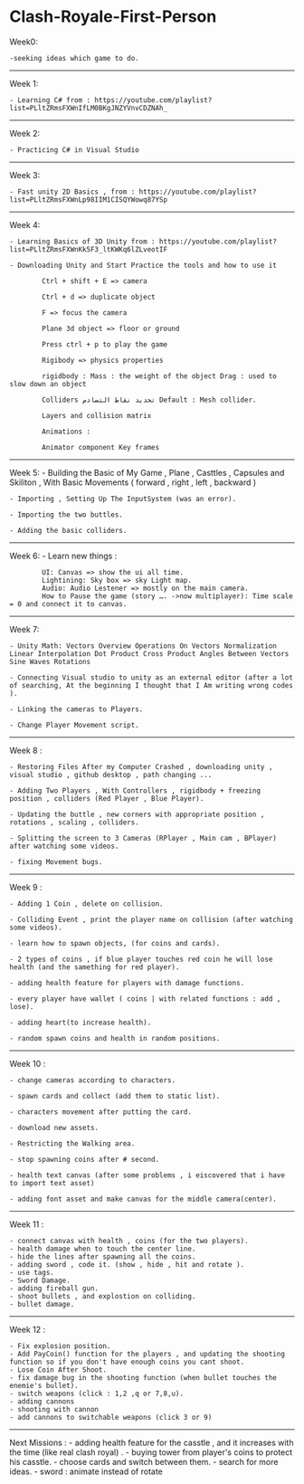 # Clash-Royale-First-Person

Week0:

	-seeking ideas which game to do.
________________________________________________________________________________________________

Week 1:

	- Learning C# from : https://youtube.com/playlist?list=PLltZRmsFXWnIfLM0BKgJNZYVnvCDZNAh_

________________________________________________________________________________________________

Week 2:

	- Practicing C# in Visual Studio

________________________________________________________________________________________________

Week 3:

	- Fast unity 2D Basics , from : https://youtube.com/playlist?list=PLltZRmsFXWnLp98IIM1CISQYWowq87YSp

________________________________________________________________________________________________

Week 4:

	- Learning Basics of 3D Unity from : https://youtube.com/playlist?list=PLltZRmsFXWnKk5F3_ltKWKq6lZLveotIF
	
	- Downloading Unity and Start Practice the tools and how to use it
	
			Ctrl + shift + E => camera

			Ctrl + d => duplicate object

			F => focus the camera

			Plane 3d object => floor or ground

			Press ctrl + p to play the game

			Rigibody => physics properties

			rigidbody : Mass : the weight of the object Drag : used to slow down an object

			Colliders تحديد نقاط التصادم Default : Mesh collider.

			Layers and collision matrix

			Animations :

			Animator component Key frames

________________________________________________________________________________________________

Week 5:
	- Building the Basic of My Game , Plane , Casttles , Capsules and Skiliton , With Basic Movements ( forward , right , left , backward )
	
	- Importing , Setting Up The InputSystem (was an error).
	
	- Importing the two buttles.

	- Adding the basic colliders.

________________________________________________________________________________________________

Week 6:
	- Learn new things :

			UI: Canvas => show the ui all time.
			Lightining: Sky box => sky Light map.
			Audio: Audio Lestener => mostly on the main camera.
			How to Pause the game (story …. ->now multiplayer): Time scale = 0 and connect it to canvas.

________________________________________________________________________________________________

Week 7:

	- Unity Math: Vectors Overview Operations On Vectors Normalization Linear Interpolation Dot Product Cross Product Angles Between Vectors Sine Waves Rotations

	- Connecting Visual studio to unity as an external editor (after a lot of searching, At the beginning I thought that I Am writing wrong codes ).

	- Linking the cameras to Players.

	- Change Player Movement script.


________________________________________________________________________________________________

Week 8 :

	- Restoring Files After my Computer Crashed , downloading unity , visual studio , github desktop , path changing ...

	- Adding Two Players , With Controllers , rigidbody + freezing position , colliders (Red Player , Blue Player).

	- Updating the buttle , new corners with appropriate position , rotations , scaling , colliders.

	- Splitting the screen to 3 Cameras (RPlayer , Main cam , BPlayer) after watching some videos.

	- fixing Movement bugs.

________________________________________________________________________________________________

Week 9 :

	- Adding 1 Coin , delete on collision.

	- Colliding Event , print the player name on collision (after watching some videos).

	- learn how to spawn objects, (for coins and cards).

	- 2 types of coins , if blue player touches red coin he will lose health (and the samething for red player).

	- adding health feature for players with damage functions.
	
	- every player have wallet ( coins | with related functions : add , lose).

	- adding heart(to increase health).
	
	- random spawn coins and health in random positions.

________________________________________________________________________________________________

Week 10 :

	- change cameras according to characters.
	
	- spawn cards and collect (add them to static list).

	- characters movement after putting the card.
	
	- download new assets.
	
	- Restricting the Walking area.

	- stop spawning coins after # second.
	
	- health text canvas (after some problems , i eiscovered that i have to import text asset)
	
	- adding font asset and make canvas for the middle camera(center).

________________________________________________________________________________________________

Week 11 :
	
	- connect canvas with health , coins (for the two players).
	- health damage when to touch the center line.
	- hide the lines after spawning all the coins.
	- adding sword , code it. (show , hide , hit and rotate ).
	- use tags.
	- Sword Damage.
	- adding fireball gun.
	- shoot bullets , and explostion on colliding.
	- bullet damage.

________________________________________________________________________________________________

Week 12 :
	
	- Fix explosion position.
	- Add PayCoin() function for the players , and updating the shooting function so if you don't have enough coins you cant shoot.
	- Lose Coin After Shoot.
	- fix damage bug in the shooting function (when bullet touches the enemie's bullet).
	- switch weapons (click : 1,2 ,q or 7,8,u).
 	- adding cannons
	- shooting with cannon
	- add cannons to switchable weapons (click 3 or 9)
________________________________________________________________________________________________

Next Missions :
	- adding health feature for the casstle , and it increases with the time (like real clash royal) .
	- buying tower from player's coins to protect his casstle.
	- choose cards and switch between them.
	- search for more ideas.
	- sword : animate instead of rotate
